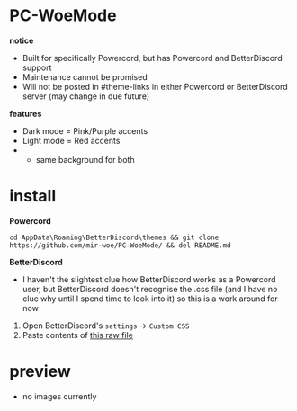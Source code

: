 # PC-WoeMode
<b> notice </b>
- Built for specifically Powercord, but has Powercord and BetterDiscord support
- Maintenance cannot be promised
- Will not be posted in #theme-links in either Powercord or BetterDiscord server (may change in due future)

<b> features </b>
- Dark mode = Pink/Purple accents
- Light mode = Red accents
- - same background for both

# install 
<b> Powercord </b>
```
cd AppData\Roaming\BetterDiscord\themes && git clone https://github.com/mir-woe/PC-WoeMode/ && del README.md
```
<b> BetterDiscord </b>
- I haven't the slightest clue how BetterDiscord works as a Powercord user, but BetterDiscord doesn't recognise the .css file (and I have no clue why until I spend time to look into it) so this is a work around for now
1) Open BetterDiscord's `settings` -> `Custom CSS`
2) Paste contents of <a href="https://raw.githubusercontent.com/mir-woe/PC-WoeMode/main/woe/theme.css"> this raw file </a>

# preview
- no images currently

